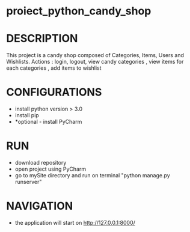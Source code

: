 # proiect_python_candy_shop
# DESCRIPTION 
 This project is a candy shop composed of Categories, Items, Users and Wishlists.
 Actions : login, logout, view candy categories , view items for each categories , add items to wishlist 
# CONFIGURATIONS 
- install python version > 3.0
- install pip 
- *optional - install PyCharm 
# RUN
- download repository
- open project using PyCharm
- go to mySite directory and run on terminal "python manage.py runserver"
# NAVIGATION 
- the application will start on http://127.0.0.1:8000/
